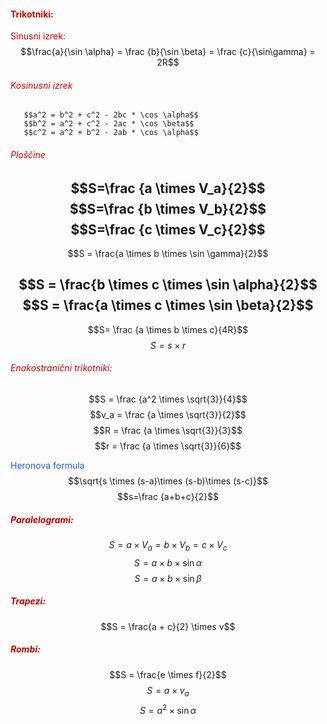 #### <font color="#c00000">Trikotniki:</font>
<font color="#c00000"> Sinusni izrek:</font>
	$$\frac{a}{\sin \alpha} = \frac {b}{\sin \beta} = \frac {c}{\sin\gamma} = 2R$$
###### <font color="#c00000">Kosinusni izrek</font>
	   $$a^2 = b^2 + c^2 - 2bc * \cos \alpha$$
	   $$b^2 = a^2 + c^2 - 2ac * \cos \beta$$
	   $$c^2 = a^2 + b^2 - 2ab * \cos \alpha$$
###### <font color="#c00000">Ploščine</font>
$$S=\frac {a \times V_a}{2}$$
$$S=\frac {b \times V_b}{2}$$
$$S=\frac {c \times V_c}{2}$$
---
$$S = \frac{a \times b \times \sin \gamma}{2}$$

$$S = \frac{b \times c \times \sin \alpha}{2}$$
$$S = \frac{a \times c \times \sin \beta}{2}$$
---
$$S= \frac {a \times b \times c}{4R}$$ $$S = s \times r$$
###### <font color="#c00000">Enakostranični trikotniki:</font>
$$S = \frac {a^2 \times \sqrt{3}}{4}$$
$$v_a = \frac {a \times \sqrt{3}}{2}$$
$$R = \frac {a \times \sqrt{3}}{3}$$
$$r = \frac {a \times \sqrt{3}}{6}$$


<font color="#245bdb">Heronova formula</font>
$$\sqrt{s \times (s-a)\times (s-b)\times (s-c)}$$
$$s=\frac {a+b+c}{2}$$


##### <font color="#c00000">Paralelogrami:</font>
$$S = a \times V_a = b \times V_b = c \times V_c$$
$$S = a \times b  \times \sin\alpha$$
$$S = a \times b  \times \sin\beta$$
##### <font color="#c00000">Trapezi:</font>
$$S = \frac{a + c}{2} \times v$$
##### <font color="#c00000">Rombi:</font>
$$S = \frac{e \times f}{2}$$
$$S = a \times v_a$$
$$S = a^2 \times \sin\alpha$$





